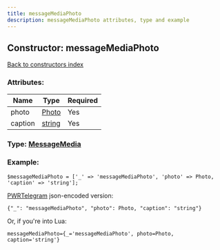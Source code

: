 ```yaml
---
title: messageMediaPhoto
description: messageMediaPhoto attributes, type and example
---
```

## Constructor: messageMediaPhoto  
[Back to constructors index](index.md)



### Attributes:

| Name     |    Type       | Required |
|----------|---------------|----------|
|photo|[Photo](../types/Photo.md) | Yes|
|caption|[string](../types/string.md) | Yes|



### Type: [MessageMedia](../types/MessageMedia.md)


### Example:

```
$messageMediaPhoto = ['_' => 'messageMediaPhoto', 'photo' => Photo, 'caption' => 'string'];
```  

[PWRTelegram](https://pwrtelegram.xyz) json-encoded version:

```
{"_": "messageMediaPhoto", "photo": Photo, "caption": "string"}
```


Or, if you're into Lua:  


```
messageMediaPhoto={_='messageMediaPhoto', photo=Photo, caption='string'}

```


